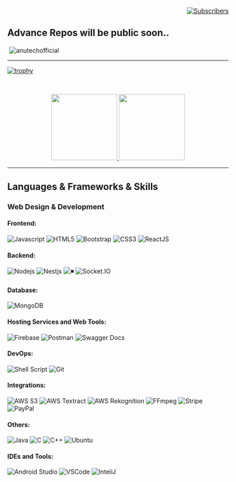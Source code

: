 <!-- # Bad luck for you, all my advance repos are private 😓 -->
<p align="right"><a rel="me" href="https://www.youtube.com/c/Anutech">
    <img alt="Subscribers" title="Subscribe me on YouTube" src="https://img.shields.io/youtube/channel/subscribers/UCj5zhDnQ5M5q1-r4_j8haWw?label=Subscribe&logo=youtube&logoColor=white&style=for-the-badge&labelColor=FF0000&color=FF0000"/></a>
</p>

## Advance Repos will be public soon..

<!--
**anutechofficial/anutechofficial** is a ✨ _special_ ✨ repository because its `README.md` (this file) appears on your GitHub profile.

Here are some ideas to get you started:

- 🔭 I’m currently working on ...
- 🌱 I’m currently learning ...
- 👯 I’m looking to collaborate on ...
- 🤔 I’m looking for help with ...
- 💬 Ask me about ...
- 📫 How to reach me: ...
- 😄 Pronouns: ...
- ⚡ Fun fact: ...
-->

<p>&nbsp;<img align="center" src="https://readmestats.999857.xyz/api?username=anutechofficial&show_icons=true&locale=en&theme=tokyonight" alt="anutechofficial" /></p>

---

[![trophy](https://github-profile-trophy.vercel.app/?username=anutechofficial&theme=discord)](https://github.com/ryo-ma/github-profile-trophy)

<!-- ## Stats 📈 -->
<!-- <details>
 <summary> My GitHub Stats</summary> -->
<br>
<p align="center">
<a href="https://github.com/anutechofficial">
  <img height="150em" src="https://github-readme-stats.vercel.app/api?username=anutechofficial&count_private=true&show_icons=true&bg_color=ffefe7&text_color=140200&title_color=e4626b&border_color=ffd2ce&icon_color=e4626b" />
  <img height="150em" src="https://github-readme-stats-eight-theta.vercel.app/api/top-langs/?username=anutechofficial&bg_color=ffefe7&text_color=140200&title_color=e4626b&border_color=ffd2ce&icon_color=e4626b&layout=compact&langs_count=10&exclude_repo=gamebase&hide=objective-c" />
</a>
</p>
<!-- </details> -->

---

## Languages & Frameworks & Skills

### Web Design & Development

#### Frontend:

![Javascript](https://img.shields.io/badge/JavaScript-F7DF1E.svg?style=for-the-badge&logo=javascript&logoColor=white)
![HTML5](https://img.shields.io/badge/-HTML5-E34F26?style=for-the-badge&logo=html5&logoColor=white)
![Bootstrap](https://img.shields.io/badge/-Bootstrap-563D7C?style=for-the-badge&logo=bootstrap&logoColor=white)
![CSS3](https://img.shields.io/badge/-CSS3-1572B6?style=for-the-badge&logo=css3)
![ReactJS](https://img.shields.io/badge/-ReactJS-%2361DAFB?style=for-the-badge&logo=react&logoColor=white)

#### Backend:

![Nodejs](https://img.shields.io/badge/Node.js-43853D.svg?style=for-the-badge&logo=node.js&logoColor=white)
![Nestjs](https://img.shields.io/badge/NestJs-E0234E.svg?style=for-the-badge&logo=nestjs&logoColor=white)
![◾️](https://img.shields.io/badge/Express.js-404D59?style=for-the-badge&logo=express&logoColor=white)
![Socket.IO](https://img.shields.io/badge/Socket.IO-25C2A0.svg?style=for-the-badge&logo=socket.io&logoColor=white)

#### Database:

![MongoDB](https://img.shields.io/badge/MongoDB-4EA94B?style=for-the-badge&logo=mongodb&logoColor=white)

#### Hosting Services and Web Tools:

![Firebase](https://img.shields.io/badge/Firebase-039BE5?style=for-the-badge&logo=Firebase&logoColor=white)
![Postman](https://img.shields.io/badge/Postman-FF6C37?style=for-the-badge&logo=postman&logoColor=white)
![Swagger Docs](https://img.shields.io/badge/Swagger%20Docs-85EA2D.svg?style=for-the-badge&logo=swagger&logoColor=white)

#### DevOps:

![Shell Script](https://img.shields.io/badge/Shell_Script-121011?style=for-the-badge&logo=gnu-bash&logoColor=white)
![Git](https://img.shields.io/badge/GIT-E44C30?style=for-the-badge&logo=git&logoColor=white)

#### Integrations:

![AWS S3](https://img.shields.io/badge/AWS_S3-43853D.svg?style=for-the-badge&logo=amazonaws&logoColor=white)
![AWS Textract](https://img.shields.io/badge/AWS_Textract-FF9900.svg?style=for-the-badge&logo=amazonaws&logoColor=white)
![AWS Rekognition](https://img.shields.io/badge/AWS_Rekognition-508FC9?style=for-the-badge&logo=amazonaws&logoColor=white)
![FFmpeg](https://img.shields.io/badge/ffmpeg-05710F.svg?style=for-the-badge&logo=ffmpeg&logoColor=white)
![Stripe](https://img.shields.io/badge/Stripe-635BFF.svg?style=for-the-badge&logo=stripe&logoColor=white)
![PayPal](https://img.shields.io/badge/PayPal-003087.svg?style=for-the-badge&logo=paypal&logoColor=white)

#### Others:

![Java](https://img.shields.io/badge/Java-ED8B00?style=for-the-badge&logo=openjdk&logoColor=white)
![C](https://custom-icon-badges.herokuapp.com/badge/C-03599C.svg?style=for-the-badge&logo=c-in-hexagon&logoColor=white)
![C++](https://custom-icon-badges.herokuapp.com/badge/C++-9C033A.svg?style=for-the-badge&logo=cpp2&logoColor=white)
![Ubuntu](https://img.shields.io/badge/Ubuntu-E95420?style=for-the-badge&logo=ubuntu&logoColor=white)

#### IDEs and Tools:

![Android Studio](https://img.shields.io/badge/Android%20Studio-46DE8A.svg?style=for-the-badge&logo=androidstudio&logoColor=white)
![VSCode](https://img.shields.io/badge/Visual_Studio_Code-0078D4?style=for-the-badge&logo=visual%20studio%20code&logoColor=white)
![InteliJ](https://img.shields.io/badge/IntelliJ_IDEA-000000.svg?style=for-the-badge&logo=intellij-idea&logoColor=white)
